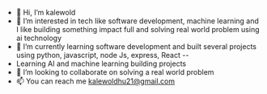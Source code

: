 - 👋 Hi, I’m kalewold
- 👀 I’m interested in tech like software development, machine learning and I like building something impact full and solving real world problem using ai technology
- 🌱 I’m currently learning software development and built several projects using python, javascript, node Js, express, React --
- Learning AI and machine learning building projects 
- 💞️ I’m looking to collaborate on solving a real world problem
- 📫 You can reach me kalewoldhu21@gmail.com

<!---
kalewold21/kalewold21 is a ✨ special ✨ repository because its `README.md` (this file) appears on your GitHub profile.
You can click the Preview link to take a look at your changes.
--->
